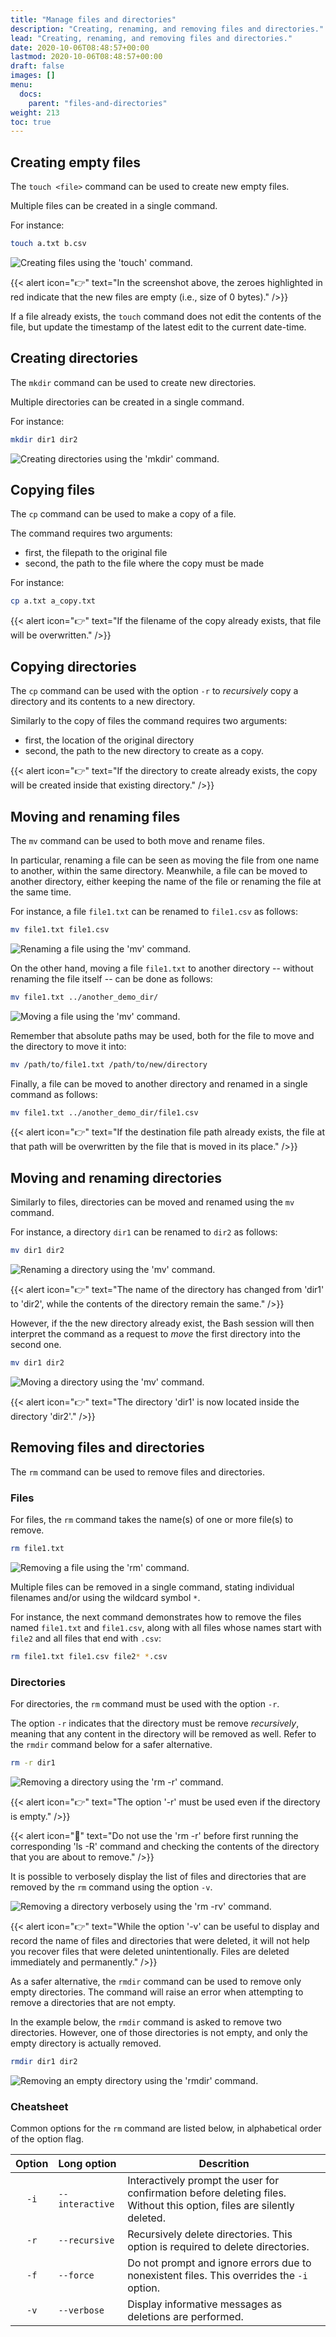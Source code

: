 ```yaml
---
title: "Manage files and directories"
description: "Creating, renaming, and removing files and directories."
lead: "Creating, renaming, and removing files and directories."
date: 2020-10-06T08:48:57+00:00
lastmod: 2020-10-06T08:48:57+00:00
draft: false
images: []
menu:
  docs:
    parent: "files-and-directories"
weight: 213
toc: true
---
```


## Creating empty files

The `touch <file>` command can be used to create new empty files.

Multiple files can be created in a single command.

For instance:

```bash
touch a.txt b.csv
```

![Creating files using the 'touch' command.](touch.png)

{{< alert icon="👉" text="In the screenshot above, the zeroes highlighted in red indicate that the new files are empty (i.e., size of 0 bytes)." />}}

If a file already exists, the `touch` command does not edit the contents of the file,
but update the timestamp of the latest edit to the current date-time.

## Creating directories

The `mkdir` command can be used to create new directories.

Multiple directories can be created in a single command.

For instance:

```bash
mkdir dir1 dir2
```

![Creating directories using the 'mkdir' command.](mkdir.png)

## Copying files

The `cp` command can be used to make a copy of a file.

The command requires two arguments:

- first, the filepath to the original file
- second, the path to the file where the copy must be made

For instance:

```bash
cp a.txt a_copy.txt
```

{{< alert icon="👉" text="If the filename of the copy already exists, that file will be overwritten." />}}

## Copying directories

The `cp` command can be used with the option `-r` to _recursively_ copy a directory
and its contents to a new directory.

Similarly to the copy of files the command requires two arguments:

- first, the location of the original directory
- second, the path to the new directory to create as a copy.

{{< alert icon="👉" text="If the directory to create already exists, the copy will be created inside that existing directory." />}}

## Moving and renaming files

The `mv` command can be used to both move and rename files.

In particular, renaming a file can be seen as moving the file from one name to another,
within the same directory.
Meanwhile, a file can be moved to another directory, either keeping the name of the file
or renaming the file at the same time.

For instance, a file `file1.txt` can be renamed to `file1.csv` as follows:

```bash
mv file1.txt file1.csv
```

![Renaming a file using the 'mv' command.](mv-rename.png)

On the other hand, moving a file `file1.txt` to another directory
-- without renaming the file itself --
can be done as follows:

```bash
mv file1.txt ../another_demo_dir/
```

![Moving a file using the 'mv' command.](mv-move.png)

Remember that absolute paths may be used, both for the file to move
and the directory to move it into:

```bash
mv /path/to/file1.txt /path/to/new/directory
```

Finally, a file can be moved to another directory and renamed
in a single command as follows:

```bash
mv file1.txt ../another_demo_dir/file1.csv
```

{{< alert icon="👉" text="If the destination file path already exists, the file at that path will be overwritten by the file that is moved in its place." />}}

## Moving and renaming directories

Similarly to files, directories can be moved and renamed using the `mv` command.

For instance, a directory `dir1` can be renamed to `dir2` as follows:

```bash
mv dir1 dir2
```

![Renaming a directory using the 'mv' command.](mv-dir-rename.png)

{{< alert icon="👉" text="The name of the directory has changed from 'dir1' to 'dir2', while the contents of the directory remain the same." />}}

However, if the the new directory already exist, the Bash session
will then interpret the command as a request to _move_ the first directory
into the second one.

```bash
mv dir1 dir2
```

![Moving a directory using the 'mv' command.](mv-dir-move.png)

{{< alert icon="👉" text="The directory 'dir1' is now located inside the directory 'dir2'." />}}

## Removing files and directories

The `rm` command can be used to remove files and directories.

### Files

For files, the `rm` command takes the name(s) of one or more file(s)
to remove.

```bash
rm file1.txt
```

![Removing a file using the 'rm' command.](rm-file.png)

Multiple files can be removed in a single command,
stating individual filenames and/or using the wildcard symbol `*`.

For instance, the next command demonstrates how to remove
the files named `file1.txt` and `file1.csv`,
along with all files whose names start with `file2`
and all files that end with `.csv`:

```bash
rm file1.txt file1.csv file2* *.csv
```

### Directories

For directories, the `rm` command must be used with the option `-r`.

The option `-r` indicates that the directory must be remove _recursively_,
meaning that any content in the directory will be removed as well.
Refer to the `rmdir` command below for a safer alternative.

```bash
rm -r dir1
```

![Removing a directory using the 'rm -r' command.](rm-r-dir.png)

{{< alert icon="👉" text="The option '-r' must be used even if the directory is empty." />}}

{{< alert icon="🛑" text="Do not use the 'rm -r' before first running the corresponding 'ls -R' command and checking the contents of the directory that you are about to remove." />}}

It is possible to verbosely display the list of files and directories that are removed
by the `rm` command using the option `-v`.

![Removing a directory verbosely using the 'rm -rv' command.](rm-rv-dir.png)

{{< alert icon="👉" text="While the option '-v' can be useful to display and record the name of files and directories that were deleted, it will not help you recover files that were deleted unintentionally. Files are deleted immediately and permanently." />}}

As a safer alternative, the `rmdir` command can be used to remove only empty directories.
The command will raise an error when attempting to remove a directories that are not empty.

In the example below, the `rmdir` command is asked to remove two directories.
However, one of those directories is not empty, and only the empty directory is
actually removed.

```bash
rmdir dir1 dir2
```

![Removing an empty directory using the 'rmdir' command.](rmdir.png)

### Cheatsheet

Common options for the `rm` command are listed below,
in alphabetical order of the option flag.

| Option | Long option | Descrition |
|:------:|:----------- | ---------- |
|  `-i`  | `--interactive` | Interactively prompt the user for confirmation before deleting files. Without this option, files are silently deleted. |
|  `-r`  | `--recursive` | Recursively delete directories. This option is required to delete directories. |
|  `-f`  | `--force`   | Do not prompt and ignore errors due to nonexistent files. This overrides the `-i` option. |
|  `-v`  | `--verbose` | Display informative messages as deletions are performed. |

<!-- Link definitions -->

[gnu-emacs-reference-card]: https://www.gnu.org/software/emacs/refcards/pdf/refcard.pdf
